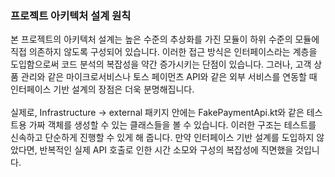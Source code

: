 ### 프로젝트 아키텍처 설계 원칙

본 프로젝트의 아키텍처 설계는 높은 수준의 추상화를 가진 모듈이 하위 수준의 모듈에 직접 의존하지 않도록 구성되어 있습니다. 이러한 접근 방식은 인터페이스라는 계층을 도입함으로써 코드 분석의 복잡성을 약간 증가시키는 단점이 있습니다. 그러나, 고객 상품 관리와 같은 마이크로서비스나 토스 페이먼츠 API와 같은 외부 서비스를 연동할 때 인터페이스 기반 설계의 장점은 더욱 분명해집니다.
<br/>
<br/>
실제로, Infrastructure -> external 패키지 안에는 FakePaymentApi.kt와 같은 테스트용 가짜 객체를 생성할 수 있는 클래스들을 볼 수 있습니다. 이러한 구조는 테스트를 신속하고 단순하게 진행할 수 있게 해 줍니다. 만약 인터페이스 기반 설계를 도입하지 않았다면, 반복적인 실제 API 호출로 인한 시간 소모와 구성의 복잡성에 직면했을 것입니다.
